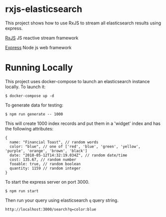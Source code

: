 # rxjs-elasticsearch

This project shows how to use RxJS to stream all elasticsearch results using express.

[RxJS](http://reactivex.io/rxjs/) JS reactive stream framework

[Express](https://expressjs.com/) Node js web framework

# Running Locally

This project uses docker-compose to launch an elasticsearch instance locally.  To launch it:

```
$ docker-compose up -d
```

To generate data for testing: 

```
$ npm run generate -- 1000
```
This will create 1000 index records and put them in a 'widget' index and has the following attributes:
```
{
  name: "Financial Toast", // random words
  color: "blue", // one of ['red', 'blue', 'green', 'yellow', 'purple', 'orange', 'brown', 'black']
  date: "2018-05-12T14:32:19.034Z", // random date/time
  cost: 135.67, // random number
  fooable: true, // random boolean
  quantity: 1159 // random integer
}
```

To start the express server on port 3000.

```
$ npm run start
```

Then run your query using elasticsearch `q` query string.

`http://localhost:3000/search?q=color:blue`